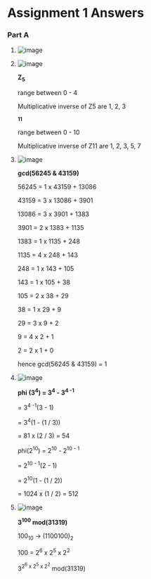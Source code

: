 # Assignment 1 Answers

### Part A

1. ![image](https://i.imgur.com/Zcw0KS3.png)

2. ![image](https://i.imgur.com/GACbVX1.png)

    __Z<sub>5<sub>__

    range between 0 - 4

    Multiplicative inverse of Z5 are 1, 2, 3

    __<sub>11<sub>__

    range between 0 - 10

    Multiplicative inverse of Z11 are 1, 2, 3, 5, 7

3.  ![image](https://i.imgur.com/VCwO0Gu.png)

    __gcd(56245 & 43159)__

    56245 = 1 x 43159 + 13086
    
    43159 = 3 x 13086 + 3901
    
    13086 = 3 x 3901 + 1383
    
    3901 = 2 x 1383 + 1135
    
    1383 = 1 x 1135 + 248
    
    1135 = 4 x 248 + 143
    
    248 = 1 x 143 + 105
    
    143 = 1 x 105 + 38
    
    105 = 2 x 38 + 29
    
    38 = 1 x 29 + 9
    
    29 = 3 x 9 + 2
    
    9 = 4 x 2 + 1
    
    2 = 2 x 1 + 0

    hence gcd(56245 & 43159) = 1

4. ![image](https://i.imgur.com/qDbnTni.png)
    
    __phi (3<sup>4</sup>) = 3<sup>4</sup> - 3<sup>4 -1</sup>__
    
    = 3<sup>4 -1</sup>(3 - 1)
    
    = 3<sup>4</sup>(1 - (1 / 3))

    = 81 x (2 / 3) = 54

    phi(2<sup>10</sup>) = 2<sup>10</sup> - 2<sup>10 - 1</sup>

    = 2<sup>10 - 1</sup>(2 - 1)

    = 2<sup>10</sup>(1 - (1 / 2))
    
    = 1024 x (1 / 2) = 512

5. ![image](https://i.imgur.com/oIU29Ux.png)
    
    __3<sup>100</sup> mod(31319)__

    100<sub>10</sub> -> (1100100)<sub>2</sub>
    
    100 = 2<sup>6</sup> x 2<sup>5</sup> x 2<sup>2</sup>

    3<sup>2<sup>6</sup> x 2<sup>5</sup> x 2<sup>2</sup></sup> mod(31319)
    